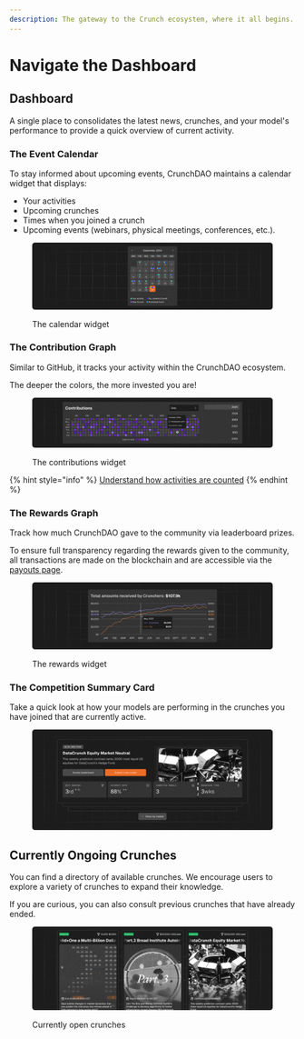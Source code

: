 ```yaml
---
description: The gateway to the Crunch ecosystem, where it all begins.
---
```


# Navigate the Dashboard

## Dashboard

A single place to consolidates the latest news, crunches, and your model's performance to provide a quick overview of current activity.

### The Event Calendar

To stay informed about upcoming events, CrunchDAO maintains a calendar widget that displays:

* Your activities
* Upcoming crunches
* Times when you joined a crunch
* Upcoming events (webinars, physical meetings, conferences, etc.).

<figure><img src="../../.gitbook/assets/Calendar.png" alt=""><figcaption><p>The calendar widget</p></figcaption></figure>

### The Contribution Graph

Similar to GitHub, it tracks your activity within the CrunchDAO ecosystem.

The deeper the colors, the more invested you are!

<figure><img src="../../.gitbook/assets/Contributions - 1.png" alt=""><figcaption><p>The contributions widget</p></figcaption></figure>

{% hint style="info" %}
[Understand how activities are counted](activity-graphs.md)
{% endhint %}

### The Rewards Graph

Track how much CrunchDAO gave to the community via leaderboard prizes.

To ensure full transparency regarding the rewards given to the community, all transactions are made on the blockchain and are accessible via the [payouts page](https://hub.crunchdao.com/account/payouts).

<figure><img src="../../.gitbook/assets/Total Amounts.png" alt=""><figcaption><p>The rewards widget</p></figcaption></figure>

### The Competition Summary Card

Take a quick look at how your models are performing in the crunches you have joined that are currently active.

<figure><img src="../../.gitbook/assets/Active Crunches (1).png" alt=""><figcaption></figcaption></figure>

## Currently Ongoing Crunches

You can find a directory of available crunches. We encourage users to explore a variety of crunches to expand their knowledge.

If you are curious, you can also consult previous crunches that have already ended.

<figure><img src="../../.gitbook/assets/Other Crunches (1).png" alt=""><figcaption><p>Currently open crunches</p></figcaption></figure>

